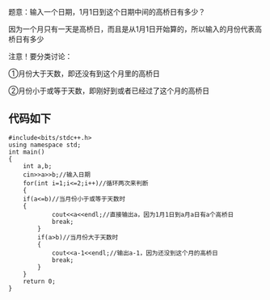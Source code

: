 题意：输入一个日期，1月1日到这个日期中间的高桥日有多少？

因为一个月只有一天是高桥日，而且是从1月1日开始算的，所以输入的月份代表高桥日有多少

注意！要分类讨论：

①月份大于天数，即还没有到这个月里的高桥日

②月份小于或等于天数，即刚好到或者已经过了这个月的高桥日


## **代码如下**
```
#include<bits/stdc++.h>
using namespace std;
int main()
{
    int a,b;
    cin>>a>>b;//输入日期
    for(int i=1;i<=2;i++)//循环两次来判断
    {
	if(a<=b)//当月份小于或等于天数时
   	{
        	cout<<a<<endl;//直接输出a，因为1月1日到a月a日有a个高桥日
        	break;
    	}
    	if(a>b)//当月份大于天数时
    	{
        	cout<<a-1<<endl;//输出a-1，因为还没到这个月的高桥日
        	break;
    	}
    }
    return 0;
}
```

